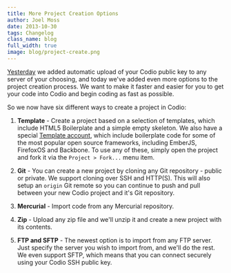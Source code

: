 ```yaml
---
title: More Project Creation Options
author: Joel Moss
date: 2013-10-30
tags: Changelog
class_name: blog
full_width: true
image: blog/project-create.png
---
```


[Yesterday](/blog/2013/10/automatic-upload-ssh-key/) we added automatic upload of your Codio public key to any server of your choosing, and today we've added even more options to the project creation process. We want to make it faster and easier for you to get your code into Codio and begin coding as fast as possible.

So we now have six different ways to create a project in Codio:

1. **Template** - Create a project based on a selection of templates, which include HTML5 Boilerplate and a simple empty skeleton. We also have a special [Template account](https://codio.com/codio-templates), which include boilerplate code for some of the most popular open source frameworks, including EmberJS, FirefoxOS and Backbone. To use any of these, simply open the project and fork it via the `Project > Fork...` menu item.

2. **Git** - You can create a new project by cloning any Git repository - public or private. We support cloning over SSH and HTTP(S). This will also setup an `origin` Git remote so you can continue to push and pull between your new Codio project and it's Git repository.

3. **Mercurial** - Import code from any Mercurial repository.

4. **Zip** - Upload any zip file and we'll unzip it and create a new project with its contents.

5. **FTP and SFTP** - The newest option is to import from any FTP server. Just specify the server you wish to import from, and we'll do the rest. We even support SFTP, which means that you can connect securely using your Codio SSH public key.

